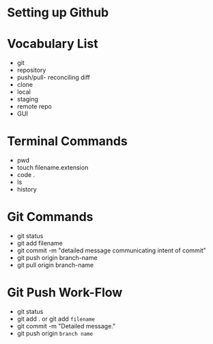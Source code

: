 # Setting up Github

# Vocabulary List
- git
- repository
- push/pull- reconciling diff
- clone
- local
- staging
- remote repo
- GUI

# Terminal Commands
- pwd
- touch filename.extension
- code .
- ls
- history

# Git Commands
- git status
- git add filename
- git commit -m "detailed message communicating intent of commit" 
- git push origin branch-name
- git pull origin branch-name

# Git Push Work-Flow
- git status
- git add . or git add `filename`
- git commit -m "Detailed message."
- git push origin `branch name`